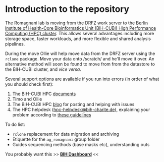 # Introduction to the repository  
The Romagnani lab is moving from the DRFZ work server to the [Berlin Institute of Health-Core Bioinformatics Unit (BIH-CUBI) High Performance Computing (HPC) cluster](https://www.hpc.bihealth.org/). This allows several advantages including more storage space, faster workloads, and more flexible and shared analysis pipelines.  

During the move Ollie will help move data from the DRFZ server using the ```rclone``` package. Move your data onto /scratch/ and he'll move it over. An alternative method will soon be found to move from from the datastore to the BIH-CUBI cluster, and *vice versa*.

Several support options are available if you run into errors (in order of what you should check first):  
1. The BIH-CUBI HPC [documents](https://bihealth.github.io/bih-cluster/)  
2. Timo and Ollie  
3. The BIH-CUBI HPC [blog](https://hpc-talk.cubi.bihealth.org/) for posting and helping with issues  
4. The HPC helpdesk (hpc-helpdesk@bih-charite.de), explaining your problem according to [these guidelines](https://bihealth.github.io/bih-cluster/help/good-tickets/)  


To do list:  
- ```rclone``` replacement for data migration and archiving  
- Etiquette for the ```ag_romagnani``` group folder  
- Guides sequencing methods (base masks etc), understanding outs  

You probably want this >> **[BIH Dashboard](https://hpc-portal.cubi.bihealth.org/pun/sys/dashboard/)** <<
